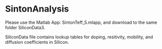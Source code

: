# SintonAnalysis

Please use the Matlab App: SintonTeff_5.mlapp, and download to the same folder SiliconData3.

SiliconData file contains lookup tables for doping, resitivity, mobility, and diffusion coefficients in Silicon.


